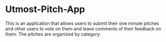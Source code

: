 # Utmost-Pitch-App

This is an application that allows users to submit their one minute pitches and other users to vote on them and leave comments of their feedback on them. The pitches are organized by category. 
